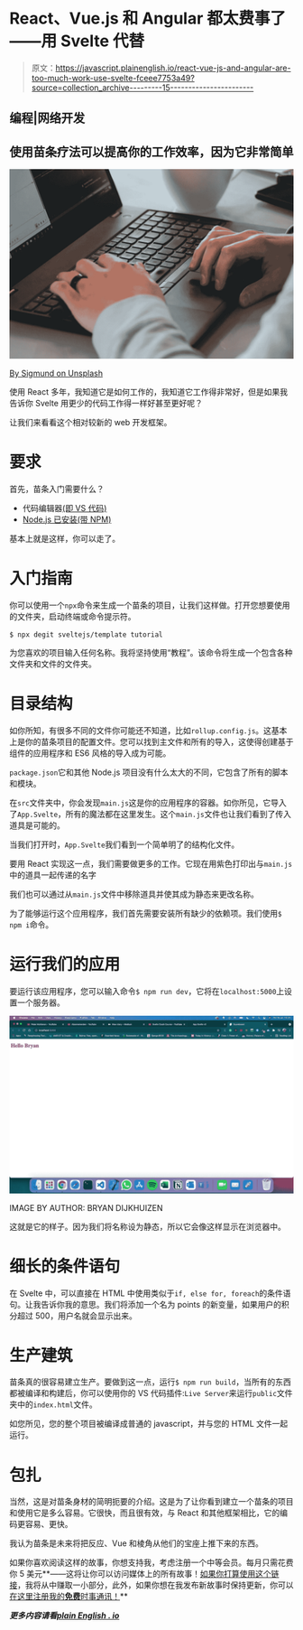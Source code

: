 # React、Vue.js 和 Angular 都太费事了——用 Svelte 代替

> 原文：<https://javascript.plainenglish.io/react-vue-js-and-angular-are-too-much-work-use-svelte-fceee7753a49?source=collection_archive---------15----------------------->

## 编程|网络开发

## 使用苗条疗法可以提高你的工作效率，因为它非常简单

![](img/3466e94f5a4afc0ae5ac2d080401ff5f.png)

[By Sigmund on Unsplash](https://unsplash.com/photos/oFKyMk4_5gA)

使用 React 多年，我知道它是如何工作的，我知道它工作得非常好，但是如果我告诉你 Svelte 用更少的代码工作得一样好甚至更好呢？

让我们来看看这个相对较新的 web 开发框架。

# 要求

首先，苗条入门需要什么？

*   代码编辑器[(即 VS 代码)](https://code.visualstudio.com/)
*   [Node.js 已安装(带 NPM)](https://nodejs.org/en/)

基本上就是这样，你可以走了。

# 入门指南

你可以使用一个`npx`命令来生成一个苗条的项目，让我们这样做。打开您想要使用的文件夹，启动终端或命令提示符。

```
$ npx degit sveltejs/template tutorial
```

为您喜欢的项目输入任何名称。我将坚持使用“教程”。该命令将生成一个包含各种文件夹和文件的文件夹。

# 目录结构

如你所知，有很多不同的文件你可能还不知道，比如`rollup.config.js`。这基本上是你的苗条项目的配置文件。您可以找到主文件和所有的导入，这使得创建基于组件的应用程序和 ES6 风格的导入成为可能。

`package.json`它和其他 Node.js 项目没有什么太大的不同，它包含了所有的脚本和模块。

在`src`文件夹中，你会发现`main.js`这是你的应用程序的容器。如你所见，它导入了`App.Svelte`，所有的魔法都在这里发生。这个`main.js`文件也让我们看到了传入道具是可能的。

当我们打开时，`App.Svelte`我们看到一个简单明了的结构化文件。

要用 React 实现这一点，我们需要做更多的工作。它现在用紫色打印出与`main.js`中的道具一起传递的名字

我们也可以通过从`main.js`文件中移除道具并使其成为静态来更改名称。

为了能够运行这个应用程序，我们首先需要安装所有缺少的依赖项。我们使用`$ npm i`命令。

# 运行我们的应用

要运行该应用程序，您可以输入命令`$ npm run dev`，它将在`localhost:5000`上设置一个服务器。

![](img/e343f5aa1ae76ecf5d1346e411dc7fe6.png)

IMAGE BY AUTHOR: BRYAN DIJKHUIZEN

这就是它的样子。因为我们将名称设为静态，所以它会像这样显示在浏览器中。

# 细长的条件语句

在 Svelte 中，可以直接在 HTML 中使用类似于`if, else for, foreach`的条件语句。让我告诉你我的意思。我们将添加一个名为 points 的新变量，如果用户的积分超过 500，用户名就会显示出来。

# 生产建筑

苗条真的很容易建立生产。要做到这一点，运行`$ npm run build`，当所有的东西都被编译和构建后，你可以使用你的 VS 代码插件:`Live Server`来运行`public`文件夹中的`index.html`文件。

如您所见，您的整个项目被编译成普通的 javascript，并与您的 HTML 文件一起运行。

# 包扎

当然，这是对苗条身材的简明扼要的介绍。这是为了让你看到建立一个苗条的项目和使用它是多么容易。它很快，而且很有效，与 React 和其他框架相比，它的编码更容易、更快。

我认为苗条是未来将把反应、Vue 和棱角从他们的宝座上推下来的东西。

如果你喜欢阅读这样的故事，你想支持我，考虑注册一个中等会员。每月只需花费你 5 美元**——这将让你可以访问媒体上的所有故事！[如果你打算使用这个链接](https://bryanwriting.medium.com/membership)，我将从中赚取一小部分，此外，如果你想在我发布新故事时保持更新，你可以[在这里注册我的**免费**时事通讯！](https://bryanwriting.medium.com/subscribe)**

***更多内容请看*[***plain English . io***](http://plainenglish.io/)**